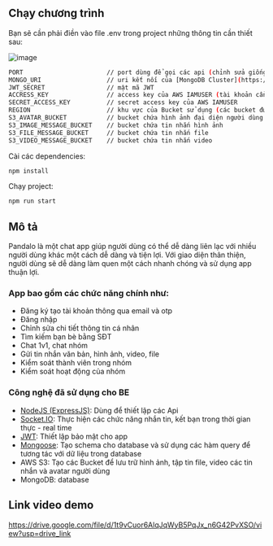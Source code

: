 ## Chạy chương trình

Bạn sẽ cần phải điền vào file .env trong project những thông tin cần thiết sau:

![image](https://github.com/user-attachments/assets/0fcefd23-3237-44bf-a216-4c040f9aba2c)

```bash
PORT                       // port dùng để gọi các api (chỉnh sửa giống với port trong BE project)
MONGO_URI                  // uri kết nối của [MongoDB Cluster](https://account.mongodb.com/account/login)
JWT_SECRET                 // mật mã JWT
ACCRESS_KEY                // access key của AWS IAMUSER (tài khoản cần được cấp quyền sử dụng dịch vụ S3)
SECRET_ACCESS_KEY          // secret access key của AWS IAMUSER
REGION                     // khu vực của Bucket sử dụng (các bucket được tạo sẽ để chung 1 khu vực)
S3_AVATAR_BUCKET           // bucket chứa hình ảnh đại diện người dùng
S3_IMAGE_MESSAGE_BUCKET    // bucket chứa tin nhắn hình ảnh
S3_FILE_MESSAGE_BUCKET     // bucket chứa tin nhắn file
S3_VIDEO_MESSAGE_BUCKET    // bucket chứa tin nhắn video
```

Cài các dependencies:

```bash
npm install
```

Chạy project:

```bash
npm run start
```


## Mô tả

Pandalo là một chat app giúp người dùng có thể dễ dàng liên lạc với nhiều người dùng khác một cách dễ dàng và tiện lợi. Với giao diện thân thiện, người dùng sẽ dễ dàng làm quen một cách nhanh chóng và sử dụng app thuận lợi. 

### App bao gồm các chức năng chính như:

- Đăng ký tạo tài khoản thông qua email và otp
- Đăng nhập
- Chỉnh sửa chi tiết thông tin cá nhân
- Tìm kiếm bạn bè bằng SĐT
- Chat 1v1, chat nhóm
- Gửi tin nhắn văn bản, hình ảnh, video, file
- Kiểm soát thành viên trong nhóm
- Kiểm soát hoạt động của nhóm

### Công nghệ đã sử dụng cho BE
- [NodeJS (ExpressJS)](https://expressjs.com/): Dùng để thiết lập các Api
- [Socket.IO](https://socket.io/):  Thực hiện các chức năng nhắn tin, kết bạn trong thời gian thực - real time
- [JWT](https://jwt.io/): Thiết lập bảo mật cho app
- [Mongoose](https://mongoosejs.com/): Tạo schema cho database và sử dụng các hàm query để tương tác với dữ liệu trong database
- AWS S3: Tạo các Bucket để lưu trữ hình ảnh, tập tin file, video các tin nhắn và avatar người dùng
- MongoDB: database

## Link video demo

https://drive.google.com/file/d/1t9vCuor6AlqJqWyB5PqJx_n6G42PvXSO/view?usp=drive_link


